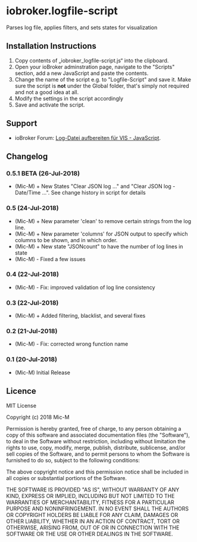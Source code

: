 # iobroker.logfile-script
Parses log file, applies filters, and sets states for visualization

## Installation Instructions
1. Copy contents of „iobroker_logfile-script.js“ into the clipboard.
2. Open your ioBroker adminstration page, navigate to the "Scripts" section, add a new JavaScript and paste the contents.
3. Change the name of the script e.g. to "Logfile-Script" and save it. Make sure the script is **not** under the Global folder, that's simply not required and not a good idea at all.
4. Modify the settings in the script accordingly
5. Save and activate the script.

## Support
* ioBroker Forum: [Log-Datei aufbereiten für VIS - JavaScript](https://forum.iobroker.net/viewtopic.php?f=21&t=15514).

## Changelog

### 0.5.1 BETA (26-Jul-2018)
* (Mic-M) + New States "Clear JSON log ..." and "Clear JSON log - Date/Time ...". See change history in script for details

### 0.5 (24-Jul-2018)
* (Mic-M) + New parameter 'clean' to remove certain strings from the log line.
* (Mic-M) + New parameter 'columns' for JSON output to specify which columns to be shown, and in which order.
* (Mic-M) + New state "JSONcount" to have the number of log lines in state
* (Mic-M) - Fixed a few issues

### 0.4 (22-Jul-2018)
* (Mic-M) - Fix: improved validation of log line consistency


### 0.3 (22-Jul-2018)
* (Mic-M) + Added filtering, blacklist, and several fixes

### 0.2 (21-Jul-2018)
* (Mic-M) - Fix: corrected wrong function name

### 0.1 (20-Jul-2018)
* (Mic-M) Initial Release

## Licence

MIT License

Copyright (c) 2018 Mic-M

Permission is hereby granted, free of charge, to any person obtaining a copy
of this software and associated documentation files (the "Software"), to deal
in the Software without restriction, including without limitation the rights
to use, copy, modify, merge, publish, distribute, sublicense, and/or sell
copies of the Software, and to permit persons to whom the Software is
furnished to do so, subject to the following conditions:

The above copyright notice and this permission notice shall be included in all
copies or substantial portions of the Software.

THE SOFTWARE IS PROVIDED "AS IS", WITHOUT WARRANTY OF ANY KIND, EXPRESS OR
IMPLIED, INCLUDING BUT NOT LIMITED TO THE WARRANTIES OF MERCHANTABILITY,
FITNESS FOR A PARTICULAR PURPOSE AND NONINFRINGEMENT. IN NO EVENT SHALL THE
AUTHORS OR COPYRIGHT HOLDERS BE LIABLE FOR ANY CLAIM, DAMAGES OR OTHER
LIABILITY, WHETHER IN AN ACTION OF CONTRACT, TORT OR OTHERWISE, ARISING FROM,
OUT OF OR IN CONNECTION WITH THE SOFTWARE OR THE USE OR OTHER DEALINGS IN THE
SOFTWARE.
